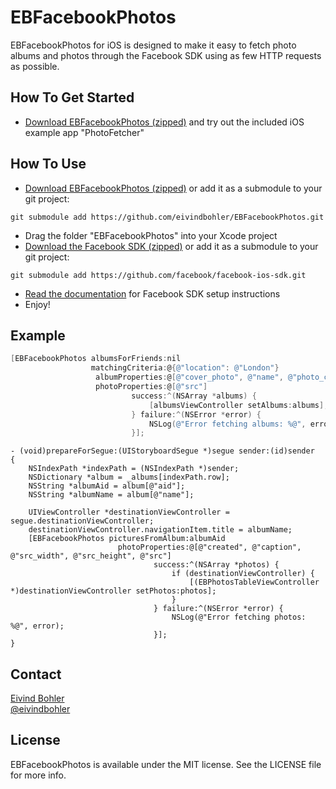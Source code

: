 # EBFacebookPhotos
EBFacebookPhotos for iOS is designed to make it easy to fetch photo albums and photos through the Facebook SDK using as few HTTP requests as possible.

## How To Get Started
- [Download EBFacebookPhotos (zipped)](https://github.com/eivindbohler/EBFacebookPhotos/zipball/master) and try out the included iOS example app "PhotoFetcher"

## How To Use
- [Download EBFacebookPhotos (zipped)](https://github.com/eivindbohler/EBFacebookPhotos/zipball/master) or add it as a submodule to your git project:
```
git submodule add https://github.com/eivindbohler/EBFacebookPhotos.git
```
- Drag the folder "EBFacebookPhotos" into your Xcode project
- [Download the Facebook SDK (zipped)](https://github.com/facebook/facebook-ios-sdk/zipball/master) or add it as a submodule to your git project:
```
git submodule add https://github.com/facebook/facebook-ios-sdk.git
```
- [Read the documentation](https://developers.facebook.com/docs/getting-started/getting-started-with-the-ios-sdk) for Facebook SDK setup instructions
- Enjoy!

## Example
``` objective-c
[EBFacebookPhotos albumsForFriends:nil
                  matchingCriteria:@{@"location": @"London"}
                   albumProperties:@[@"cover_photo", @"name", @"photo_count", @"created"]
                   photoProperties:@[@"src"]
                           success:^(NSArray *albums) {
                               [albumsViewController setAlbums:albums];
                           } failure:^(NSError *error) {
                               NSLog(@"Error fetching albums: %@", error);
                           }];

```
```
- (void)prepareForSegue:(UIStoryboardSegue *)segue sender:(id)sender
{
    NSIndexPath *indexPath = (NSIndexPath *)sender;
    NSDictionary *album = _albums[indexPath.row];
    NSString *albumAid = album[@"aid"];
    NSString *albumName = album[@"name"];

    UIViewController *destinationViewController = segue.destinationViewController;
    destinationViewController.navigationItem.title = albumName;
    [EBFacebookPhotos picturesFromAlbum:albumAid
                        photoProperties:@[@"created", @"caption", @"src_width", @"src_height", @"src"]
                                success:^(NSArray *photos) {
                                    if (destinationViewController) {
                                        [(EBPhotosTableViewController *)destinationViewController setPhotos:photos];
                                    }
                                } failure:^(NSError *error) {
                                    NSLog(@"Error fetching photos: %@", error);
                                }];
}
```

## Contact
[Eivind Bohler](http://github.com/eivindbohler)  
[@eivindbohler](https://twitter.com/eivindbohler)

## License
EBFacebookPhotos is available under the MIT license. See the LICENSE file for more info.